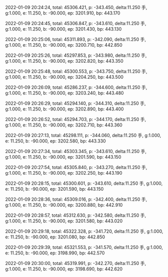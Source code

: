2022-01-09 20:24:24, total: 45306.421, p: -343.450, delta:11.250 手, g:1.000, e: 11.250, b: -90.000, ep: 3201.910, bp: 443.170

2022-01-09 20:24:45, total: 45306.847, p: -343.610, delta:11.250 手, g:1.000, e: 11.250, b: -90.000, ep: 3201.430, bp: 443.130

2022-01-09 20:25:06, total: 45311.893, p: -342.090, delta:11.250 手, g:1.000, e: 11.250, b: -90.000, ep: 3200.710, bp: 442.850

2022-01-09 20:25:26, total: 45297.853, p: -343.980, delta:11.250 手, g:1.000, e: 11.250, b: -90.000, ep: 3202.820, bp: 443.350

2022-01-09 20:25:48, total: 45300.553, p: -343.750, delta:11.250 手, g:1.000, e: 11.250, b: -90.000, ep: 3204.250, bp: 443.500

2022-01-09 20:26:09, total: 45286.237, p: -344.600, delta:11.250 手, g:1.000, e: 11.250, b: -90.000, ep: 3203.240, bp: 443.480

2022-01-09 20:26:29, total: 45294.140, p: -344.310, delta:11.250 手, g:1.000, e: 11.250, b: -90.000, ep: 3202.890, bp: 443.400

2022-01-09 20:26:52, total: 45294.703, p: -344.170, delta:11.250 手, g:1.000, e: 11.250, b: -90.000, ep: 3202.710, bp: 443.360

2022-01-09 20:27:13, total: 45298.111, p: -344.060, delta:11.250 手, g:1.000, e: 11.250, b: -90.000, ep: 3202.580, bp: 443.330

2022-01-09 20:27:34, total: 45303.345, p: -343.610, delta:11.250 手, g:1.000, e: 11.250, b: -90.000, ep: 3201.590, bp: 443.150

2022-01-09 20:27:54, total: 45305.840, p: -343.270, delta:11.250 手, g:1.000, e: 11.250, b: -90.000, ep: 3202.250, bp: 443.190

2022-01-09 20:28:15, total: 45300.601, p: -343.610, delta:11.250 手, g:1.000, e: 11.250, b: -90.000, ep: 3201.590, bp: 443.150

2022-01-09 20:28:36, total: 45309.016, p: -342.400, delta:11.250 手, g:1.000, e: 11.250, b: -90.000, ep: 3200.880, bp: 442.910

2022-01-09 20:28:57, total: 45312.630, p: -342.580, delta:11.250 手, g:1.000, e: 11.250, b: -90.000, ep: 3201.580, bp: 443.020

2022-01-09 20:29:18, total: 45322.328, p: -341.720, delta:11.250 手, g:1.000, e: 11.250, b: -90.000, ep: 3201.080, bp: 442.850

2022-01-09 20:29:39, total: 45321.553, p: -341.570, delta:11.250 手, g:1.000, e: 11.250, b: -90.000, ep: 3198.990, bp: 442.570

2022-01-09 20:30:00, total: 45319.991, p: -342.270, delta:11.250 手, g:1.000, e: 11.250, b: -90.000, ep: 3198.690, bp: 442.620